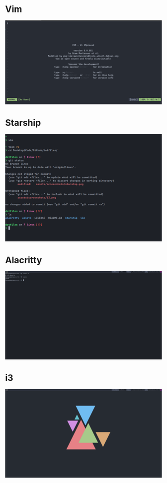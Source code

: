 # Vim
![vim screenshot](assets/screenshots/vim.png)

# Starship
![Starship](assets/screenshots/starship.png)

# Alacritty 
![Alacritty](assets/screenshots/alacritty.png)

# i3
![i3](assets/screenshots/i3.png)
